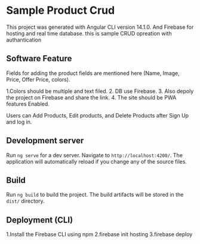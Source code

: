# Sample Product Crud

This project was generated with Angular CLI version 14.1.0. And Firebase for hosting and real time database.
this is sample CRUD opreation with authantication 

## Software Feature

Fields for adding the product fields are mentioned here (Name, Image, Price, Offer Price, colors). 

1.Colors should be multiple and text filed.
2. DB use Firebase.
3. Also depoly the project on Firebase and share the link. 
4. The site should be PWA features Enabled.

Users can Add Products, Edit products, and Delete Products after Sign Up and log in. 


## Development server

Run `ng serve` for a dev server. Navigate to `http://localhost:4200/`. The application will automatically reload if you change any of the source files.

## Build

Run `ng build` to build the project. The build artifacts will be stored in the `dist/` directory.

## Deployment (CLI)

1.Install the Firebase CLI using npm
2.firebase init hosting
3.firebase deploy
